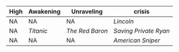 |**High**|**Awakening**|**Unraveling**|**crisis**|
|---|---|---|---|
NA | NA | NA | *Lincoln* 
NA | *Titanic* | *The Red Baron* | *Saving Private Ryan* 
NA | NA | NA | *American Sniper*
